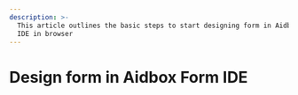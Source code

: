 ```yaml
---
description: >-
  This article outlines the basic steps to start designing form in Aidbox Form
  IDE in browser
---
```


# Design form in Aidbox Form IDE

